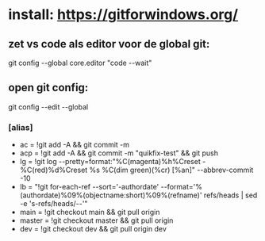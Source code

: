 # install: https://gitforwindows.org/

## zet vs code als editor voor de global git:
git config --global core.editor "code --wait"

## open git config:
git config --edit --global


### [alias]
-  ac = !git add -A && git commit -m
-  acp = !git add -A && git commit -m "quikfix-test" && git push
-  lg = !git log --pretty=format:\"%C(magenta)%h%Creset -%C(red)%d%Creset %s %C(dim green)(%cr) [%an]\" --abbrev-commit -10
-  lb = "!git for-each-ref --sort='-authordate' --format='%(authordate)%09%(objectname:short)%09%(refname)' refs/heads | sed -e 's-refs/heads/--'"
-  main = !git checkout main && git pull origin 
-  master = !git checkout master && git pull origin 
-  dev = !git checkout dev && git pull origin dev
